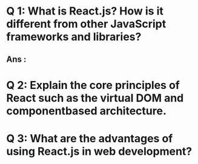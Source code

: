 # Q 1: What is React.js? How is it different from other JavaScript frameworks and libraries?

## Ans :

# Q 2: Explain the core principles of React such as the virtual DOM and componentbased architecture.

# Q 3: What are the advantages of using React.js in web development?
